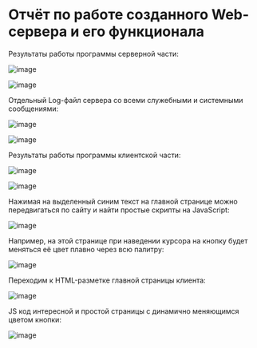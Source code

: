 # Отчёт по работе созданного Web-сервера и его функционала

Результаты работы программы серверной части:

![image](https://user-images.githubusercontent.com/71630161/145290003-a5d8f65a-ba67-44f6-82ac-752ef7d7f10a.png)

![image](https://user-images.githubusercontent.com/71630161/145290039-bc1831ef-508d-479d-bf8b-43b677e16411.png)

Отдельный Log-файл сервера со всеми служебными и системными сообщениями:

![image](https://user-images.githubusercontent.com/71630161/145290146-c637769d-a39a-4414-b472-9d6b2e6032ec.png)

![image](https://user-images.githubusercontent.com/71630161/145290770-2d23f3c1-7d9c-48bd-83e8-eafca6498772.png)

Результаты работы программы клиентской части:

![image](https://user-images.githubusercontent.com/71630161/145290221-4c015d58-80a8-4f8b-b5f3-bf06e872453d.png)

![image](https://user-images.githubusercontent.com/71630161/145290251-215c7642-7906-464c-9cd1-5800048dfefd.png)

Нажимая на выделенный синим текст на главной странице можно передвигаться по сайту и найти простые скрипты на JavaScript:

![image](https://user-images.githubusercontent.com/71630161/145290378-ac8c4267-2664-409f-b807-1d1d794c80d6.png)

Например, на этой странице при наведении курсора на кнопку будет меняться её цвет плавно через всю палитру:

![image](https://user-images.githubusercontent.com/71630161/145290491-47dbfb9f-8fe9-495c-8d37-4d4a6f9adab6.png)

Переходим к HTML-разметке главной страницы клиента:

![image](https://user-images.githubusercontent.com/71630161/145290589-6495f08c-1761-46c3-9966-385f15c18302.png)

JS код интересной и простой страницы с динамично меняющимся цветом кнопки:

![image](https://user-images.githubusercontent.com/71630161/145290629-2667af4c-e5ea-498b-813b-44e79dae45e7.png)
